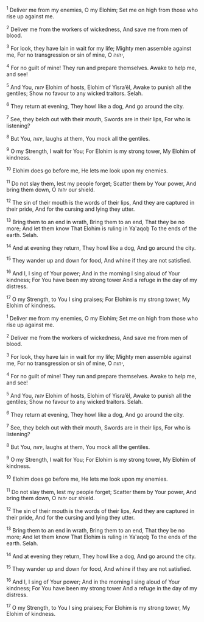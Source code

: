 <sup>1</sup> Deliver me from my enemies, O my Elohim; Set me on high from those who rise up against me.

<sup>2</sup> Deliver me from the workers of wickedness, And save me from men of blood.

<sup>3</sup> For look, they have lain in wait for my life; Mighty men assemble against me, For no transgression or sin of mine, O יהוה,

<sup>4</sup> For no guilt of mine! They run and prepare themselves. Awake to help me, and see!

<sup>5</sup> And You, יהוה Elohim of hosts, Elohim of Yisra’ĕl, Awake to punish all the gentiles; Show no favour to any wicked traitors. Selah.

<sup>6</sup> They return at evening, They howl like a dog, And go around the city.

<sup>7</sup> See, they belch out with their mouth, Swords are in their lips, For who is listening?

<sup>8</sup> But You, יהוה, laughs at them, You mock all the gentiles.

<sup>9</sup> O my Strength, I wait for You; For Elohim is my strong tower, My Elohim of kindness.

<sup>10</sup> Elohim does go before me, He lets me look upon my enemies.

<sup>11</sup> Do not slay them, lest my people forget; Scatter them by Your power, And bring them down, O יהוה our shield.

<sup>12</sup> The sin of their mouth is the words of their lips, And they are captured in their pride, And for the cursing and lying they utter.

<sup>13</sup> Bring them to an end in wrath, Bring them to an end, That they be no more; And let them know That Elohim is ruling in Ya‛aqoḇ To the ends of the earth. Selah.

<sup>14</sup> And at evening they return, They howl like a dog, And go around the city.

<sup>15</sup> They wander up and down for food, And whine if they are not satisfied.

<sup>16</sup> And I, I sing of Your power; And in the morning I sing aloud of Your kindness; For You have been my strong tower And a refuge in the day of my distress.

<sup>17</sup> O my Strength, to You I sing praises; For Elohim is my strong tower, My Elohim of kindness.

<sup>1</sup> Deliver me from my enemies, O my Elohim; Set me on high from those who rise up against me.

<sup>2</sup> Deliver me from the workers of wickedness, And save me from men of blood.

<sup>3</sup> For look, they have lain in wait for my life; Mighty men assemble against me, For no transgression or sin of mine, O יהוה,

<sup>4</sup> For no guilt of mine! They run and prepare themselves. Awake to help me, and see!

<sup>5</sup> And You, יהוה Elohim of hosts, Elohim of Yisra’ĕl, Awake to punish all the gentiles; Show no favour to any wicked traitors. Selah.

<sup>6</sup> They return at evening, They howl like a dog, And go around the city.

<sup>7</sup> See, they belch out with their mouth, Swords are in their lips, For who is listening?

<sup>8</sup> But You, יהוה, laughs at them, You mock all the gentiles.

<sup>9</sup> O my Strength, I wait for You; For Elohim is my strong tower, My Elohim of kindness.

<sup>10</sup> Elohim does go before me, He lets me look upon my enemies.

<sup>11</sup> Do not slay them, lest my people forget; Scatter them by Your power, And bring them down, O יהוה our shield.

<sup>12</sup> The sin of their mouth is the words of their lips, And they are captured in their pride, And for the cursing and lying they utter.

<sup>13</sup> Bring them to an end in wrath, Bring them to an end, That they be no more; And let them know That Elohim is ruling in Ya‛aqoḇ To the ends of the earth. Selah.

<sup>14</sup> And at evening they return, They howl like a dog, And go around the city.

<sup>15</sup> They wander up and down for food, And whine if they are not satisfied.

<sup>16</sup> And I, I sing of Your power; And in the morning I sing aloud of Your kindness; For You have been my strong tower And a refuge in the day of my distress.

<sup>17</sup> O my Strength, to You I sing praises; For Elohim is my strong tower, My Elohim of kindness.

